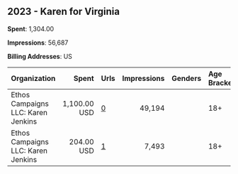 ## 2023 - Karen for Virginia 
**Spent**: 1,304.00

**Impressions**: 56,687

**Billing Addresses**: US

|Organization|Spent|Urls|Impressions|Genders|Age Brackets|Country Codes|
|:---|---:|:---|---:|:---|:---|:---|
|Ethos Campaigns LLC: Karen Jenkins|1,100.00 USD|[0](https://www.snap.com/political-ads/asset/b457aebbbb1888501375260ced1c21446fc58c780b0a624e3a9feb5c7540bfc9?mediaType=mp4)|49,194||18+|united states|
|Ethos Campaigns LLC: Karen Jenkins|204.00 USD|[1](https://www.snap.com/political-ads/asset/49dfecc6f60b6336105cac9754dbc1bc2db68a68e08de135219507a7056aa31d?mediaType=mp4)|7,493||18+|united states|
